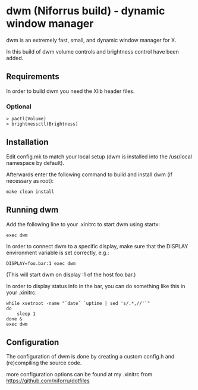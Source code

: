 # dwm (Niforrus build) - dynamic window manager

dwm is an extremely fast, small, and dynamic window manager for X.

In this build of dwm volume controls and brightness control have been added. 

## Requirements

In order to build dwm you need the Xlib header files.

### Optional

    > pactl(Volume)
    > brightnessctl(Brightness)

## Installation

Edit config.mk to match your local setup (dwm is installed into
the /usr/local namespace by default).

Afterwards enter the following command to build and install dwm (if
necessary as root):

    make clean install


## Running dwm

Add the following line to your .xinitrc to start dwm using startx:

    exec dwm

In order to connect dwm to a specific display, make sure that
the DISPLAY environment variable is set correctly, e.g.:

    DISPLAY=foo.bar:1 exec dwm

(This will start dwm on display :1 of the host foo.bar.)

In order to display status info in the bar, you can do something
like this in your .xinitrc:

    while xsetroot -name "`date` `uptime | sed 's/.*,//'`"
    do
    	sleep 1
    done &
    exec dwm

## Configuration

The configuration of dwm is done by creating a custom config.h
and (re)compiling the source code.

more configuration options can be found at my .xinitrc from https://github.com/niforru/dotfiles
